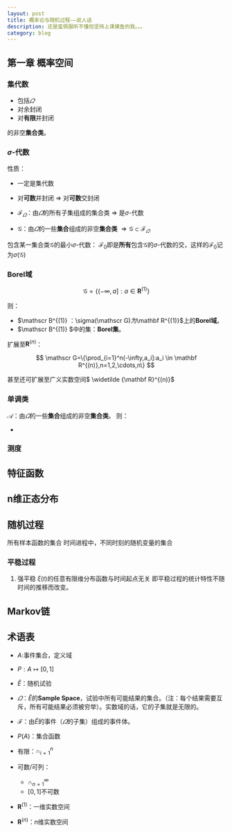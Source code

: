 ```yaml
---
layout: post
title: 概率论与随机过程——说人话
description: 还是蛮佩服听不懂但坚持上课摸鱼的我。。。
category: blog
---
```


## 第一章 概率空间


    
### 集代数

- 包括$\varOmega$ 
- 对余封闭
- 对**有限**并封闭

的非空**集合类**。

### $\sigma$-代数

性质：

- 一定是集代数
- 对**可数**并封闭 $\Longrightarrow$ 对**可数**交封闭

- $\mathscr F _{\varOmega}$：由$\varOmega$的所有子集组成的集合类 $\Longrightarrow$ 是$\sigma$-代数
- $\mathscr G$：由$\varOmega$的一些**集合**组成的非空**集合类** $\Longrightarrow \mathscr G \subset \mathscr F _{\varOmega}$

包含某一集合类$\mathscr G$的最小$\sigma$-代数：
$\mathscr F _{0}$即是**所有**包含$\mathscr G$的$\sigma$-代数的交，这样的$\mathscr F _{0}$记为$\sigma(\mathscr G)$

### Borel域

$$
\mathscr G=\{(-\infty,a]:a\in \mathbf R^{(1)}\}
$$

则：

- $\mathscr B^{(1)} $：$\sigma(\mathscr G)$为$\mathbf R^{(1)}$上的**Borel域**。
- $\mathscr B^{(1)} $中的集：**Borel集**。

扩展至$\mathbf R^{(n)}$：

$$
\mathscr G=\{\prod_{i=1}^n(-\infty,a_i]:a_i \in \mathbf R^{(n)},n=1,2,\cdots,n\}
$$

甚至还可扩展至广义实数空间$ \widetilde  {\mathbf R}^{(n)}$

### 单调类

$\mathscr A$：由$\varOmega$的一些**集合**组成的非空**集合类**。
则：

- 

### 测度

## 特征函数

## n维正态分布

## 随机过程

所有样本函数的集合
时间进程中，不同时刻的随机变量的集合

### 平稳过程

1. 强平稳
$\xi(t)$的任意有限维分布函数与时间起点无关
即平稳过程的统计特性不随时间的推移而改变。

## Markov链


## 术语表

- $A$:事件集合，定义域
- $P:A \mapsto [0,1]$
- $\widetilde E$：随机试验
- $\varOmega$：$\widetilde E$的**Sample Space**，试验中所有可能结果的集合。（注：每个结果需要互斥，所有可能结果必须被穷举）。实数域的话，它的子集就是无限的。
- $\mathscr F$：由$\widetilde E$的事件（$\varOmega$的子集）组成的事件体。
- $P(A)$：集合函数


- 有限：$\cap _{i=1}^n$
- 可数/可列：
    - $\cap _{n=1}^\infty$
    - $[0,1]$不可数
- $\mathbf R^{(1)}$：一维实数空间
- $\mathbf R^{(n)}$：$n$维实数空间